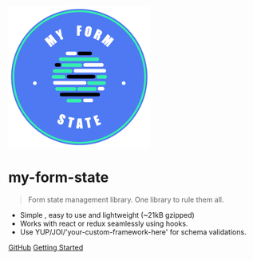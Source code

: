 ![logo](media/logo.png)

# my-form-state
> Form state management library. One library to rule them all.

- Simple , easy to use and lightweight (~21kB gzipped)
- Works with react or redux seamlessly using hooks.
- Use YUP/JOI/'your-custom-framework-here' for schema validations.

[GitHub](https://github.com/guiyep/my-form-state)
[Getting Started](#my-form-state)